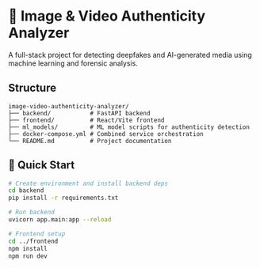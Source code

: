 # 🧠 Image & Video Authenticity Analyzer

A full-stack project for detecting deepfakes and AI-generated media using machine learning and forensic analysis.

## Structure
```
image-video-authenticity-analyzer/
├── backend/           # FastAPI backend
├── frontend/          # React/Vite frontend
├── ml_models/         # ML model scripts for authenticity detection
├── docker-compose.yml # Combined service orchestration
└── README.md          # Project documentation
```

## 🚀 Quick Start
```bash
# Create environment and install backend deps
cd backend
pip install -r requirements.txt

# Run backend
uvicorn app.main:app --reload

# Frontend setup
cd ../frontend
npm install
npm run dev
```
